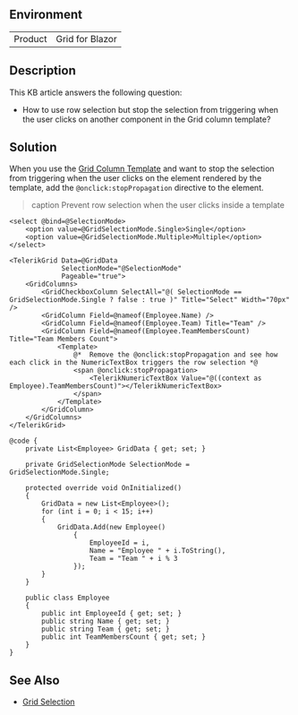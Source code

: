 
## Environment

<table>
<tbody>
<tr>
<td>Product</td>
<td>Grid for Blazor</td>
</tr>
</tbody>
</table>

## Description

This KB article answers the following question:

* How to use row selection but stop the selection from triggering when the user clicks on another component in the Grid column template?

## Solution

When you use the [Grid Column Template](slug:grid-templates-column) and want to stop the selection from triggering when the user clicks on the element rendered by the template, add the `@onclick:stopPropagation` directive to the element.

>caption Prevent row selection when the user clicks inside a template

````RAZOR
<select @bind=@SelectionMode>
    <option value=@GridSelectionMode.Single>Single</option>
    <option value=@GridSelectionMode.Multiple>Multiple</option>
</select>

<TelerikGrid Data=@GridData
             SelectionMode="@SelectionMode"
             Pageable="true">
    <GridColumns>
        <GridCheckboxColumn SelectAll="@( SelectionMode == GridSelectionMode.Single ? false : true )" Title="Select" Width="70px" />
        <GridColumn Field=@nameof(Employee.Name) />
        <GridColumn Field=@nameof(Employee.Team) Title="Team" />
        <GridColumn Field=@nameof(Employee.TeamMembersCount) Title="Team Members Count">
            <Template>
                @*  Remove the @onclick:stopPropagation and see how each click in the NumericTextBox triggers the row selection *@
                <span @onclick:stopPropagation>
                    <TelerikNumericTextBox Value="@((context as Employee).TeamMembersCount)"></TelerikNumericTextBox>
                </span>
            </Template>
        </GridColumn>
    </GridColumns>
</TelerikGrid>

@code {
    private List<Employee> GridData { get; set; }

    private GridSelectionMode SelectionMode = GridSelectionMode.Single;

    protected override void OnInitialized()
    {
        GridData = new List<Employee>();
        for (int i = 0; i < 15; i++)
        {
            GridData.Add(new Employee()
                {
                    EmployeeId = i,
                    Name = "Employee " + i.ToString(),
                    Team = "Team " + i % 3
                });
        }
    }

    public class Employee
    {
        public int EmployeeId { get; set; }
        public string Name { get; set; }
        public string Team { get; set; }
        public int TeamMembersCount { get; set; }
    }
}
````

## See Also

* [Grid Selection](slug:grid-selection-overview)